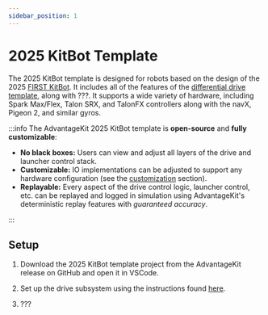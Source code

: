 ```yaml
---
sidebar_position: 1
---
```


# 2025 KitBot Template

The 2025 KitBot template is designed for robots based on the design of the 2025 [FIRST KitBot](https://www.firstinspires.org/resource-library/frc/kitbot). It includes all of the features of the [differential drive template](./diff-drive-template.md), along with ???. It supports a wide variety of hardware, including Spark Max/Flex, Talon SRX, and TalonFX controllers along with the navX, Pigeon 2, and similar gyros.

:::info
The AdvantageKit 2025 KitBot template is **open-source** and **fully customizable**:

- **No black boxes:** Users can view and adjust all layers of the drive and launcher control stack.
- **Customizable:** IO implementations can be adjusted to support any hardware configuration (see the [customization](./diff-drive-template.md#customization) section).
- **Replayable:** Every aspect of the drive control logic, launcher control, etc. can be replayed and logged in simulation using AdvantageKit's deterministic replay features with _guaranteed accuracy_.

:::

## Setup

1. Download the 2025 KitBot template project from the AdvantageKit release on GitHub and open it in VSCode.

2. Set up the drive subsystem using the instructions found [here](./diff-drive-template.md#setup).

3. ???
